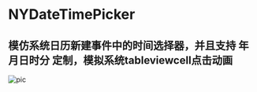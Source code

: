 # NYDateTimePicker

## 模仿系统日历新建事件中的时间选择器，并且支持 年月日时分 定制，模拟系统tableviewcell点击动画

![pic](https://raw.githubusercontent.com/lfny2580832/NYDateTimePicker/master/screenshots/gif.gif)
